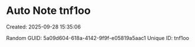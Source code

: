 ﻿# Auto Note tnf1oo
Created: 2025-09-28 15:35:06

Random GUID: 5a09d604-618a-4142-9f9f-e05819a5aac1
Unique ID: tnf1oo
